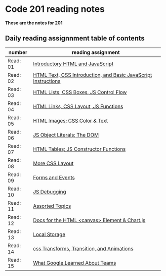 # Code 201 reading notes

**These are the notes for 201**

## Daily reading assignnment table of contents

number| reading assignment
---- | ----
Read: 01 | [Introductory HTML and JavaScript](https://will-ing.github.io/reading-notes/class-01)
Read: 02 | [HTML Text, CSS Introduction, and Basic JavaScript Instructions](https://will-ing.github.io/reading-notes/class-02)
Read: 03 | [HTML Lists, CSS Boxes, JS Control Flow](https://will-ing.github.io/reading-notes/class-03)
Read: 04 | [HTML Links, CSS Layout, JS Functions](https://will-ing.github.io/reading-notes/class-04)
Read: 05 | [HTML Images; CSS Color & Text](https://will-ing.github.io/reading-notes/class-05)
Read: 06 | [JS Object Literals; The DOM](https://will-ing.github.io/reading-notes/class-06)
Read: 07 | [HTML Tables; JS Constructor Functions](https://will-ing.github.io/reading-notes/class-07)
Read: 08 | [More CSS Layout](https://will-ing.github.io/reading-notes/class-08)
Read: 09 | [Forms and Events](https://will-ing.github.io/reading-notes/class-09)
Read: 10 | [JS Debugging](https://will-ing.github.io/reading-notes/class-10)
Read: 11 | [Assorted Topics](https://will-ing.github.io/reading-notes/class-11)
Read: 12 | [Docs for the HTML \<canvas> Element & Chart.js](https://will-ing.github.io/reading-notes/class-12)
Read: 13 | [Local Storage](https://will-ing.github.io/reading-notes/class-13)
Read: 14 | [css Transforms, Transition, and Animations](https://will-ing.github.io/reading-notes/class-14)
Read: 15 | [What Google Learned About Teams](https://will-ing.github.io/reading-notes/class-15)

